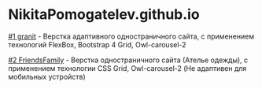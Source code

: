 # NikitaPomogatelev.github.io




[#1 granit](https://nikitapomogatelev.github.io/granit/ "Верстка одностраничного сайта") - Верстка адаптивного одностраничного сайта, с применением технологий FlexBox, Bootstrap 4 Grid, Owl-carousel-2

[#2 FriendsFamily](https://nikitapomogatelev.github.io/FriendsFamily/ "Верстка одностраничного сайта") - Верстка  одностраничного сайта (Ателье одежды), с применением технологии CSS Grid, Owl-carousel-2 (Не адаптивен для мобильных устройств)
